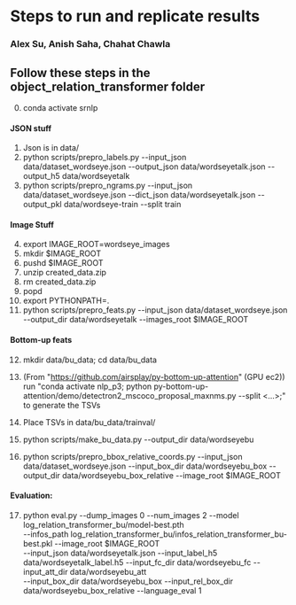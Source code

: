 
# Steps to run and replicate results
### Alex Su, Anish Saha, Chahat Chawla

## Follow these steps in the object_relation_transformer folder

0. conda activate srnlp

#### JSON stuff
1. Json is in data/
2. python scripts/prepro_labels.py --input_json data/dataset_wordseye.json --output_json data/wordseyetalk.json --output_h5 data/wordseyetalk
3. python scripts/prepro_ngrams.py --input_json data/dataset_wordseye.json --dict_json data/wordseyetalk.json --output_pkl data/wordseye-train --split train

#### Image Stuff
4. export IMAGE_ROOT=wordseye_images
5. mkdir $IMAGE_ROOT
6. pushd $IMAGE_ROOT
7. unzip created_data.zip
8. rm created_data.zip
9. popd
10. export PYTHONPATH=.
11. python scripts/prepro_feats.py --input_json data/dataset_wordseye.json --output_dir data/wordseyetalk --images_root $IMAGE_ROOT

#### Bottom-up feats
12. mkdir data/bu_data; cd data/bu_data
13. (From "https://github.com/airsplay/py-bottom-up-attention" (GPU ec2)) run "conda activate nlp_p3; python py-bottom-up-attention/demo/detectron2_mscoco_proposal_maxnms.py --split <...>;" to generate the TSVs
14. Place TSVs in data/bu_data/trainval/
15. python scripts/make_bu_data.py --output_dir data/wordseyebu

16. python scripts/prepro_bbox_relative_coords.py --input_json data/dataset_wordseye.json --input_box_dir data/wordseyebu_box --output_dir data/wordseyebu_box_relative --image_root $IMAGE_ROOT


#### Evaluation:
17. python eval.py --dump_images 0 --num_images 2 --model log_relation_transformer_bu/model-best.pth \
--infos_path log_relation_transformer_bu/infos_relation_transformer_bu-best.pkl --image_root $IMAGE_ROOT \
--input_json data/wordseyetalk.json --input_label_h5 data/wordseyetalk_label.h5  --input_fc_dir data/wordseyebu_fc --input_att_dir data/wordseyebu_att \
--input_box_dir data/wordseyebu_box --input_rel_box_dir data/wordseyebu_box_relative --language_eval 1
